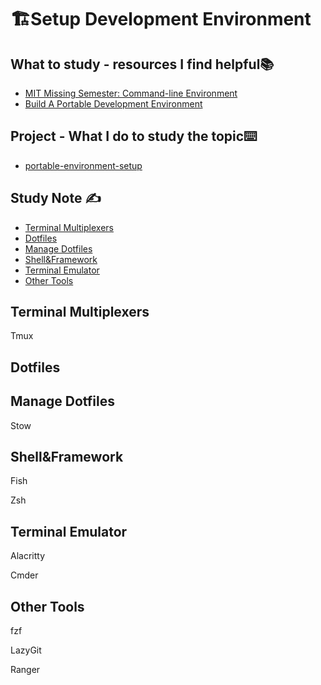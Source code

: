 # 🏗️Setup Development Environment

## What to study - resources I find helpful📚

- [MIT Missing Semester: Command-line Environment](https://missing.csail.mit.edu/2020/command-line/)
- [Build A Portable Development Environment](https://www.youtube.com/watch?v=70YMTHAZyy4&list=PL1C97G3GhlHdANMFUIXTcFr14R7b7EBj9)

## Project  - What I do to study the topic⌨️

- [portable-environment-setup](https://github.com/erinchocolate/portable-environment-setup)

## Study Note ✍️

- [Terminal Multiplexers](#Terminal-Multiplexers)
- [Dotfiles](#Dotfiles)
- [Manage Dotfiles](#Manage-Dotfiles)
- [Shell&Framework](#Shell&Framework)
- [Terminal Emulator](#Terminal-Emulator)
- [Other Tools](#Other-Tools)

## Terminal Multiplexers

Tmux

## Dotfiles

## Manage Dotfiles

Stow

## Shell&Framework

Fish

Zsh

## Terminal Emulator

Alacritty

Cmder

## Other Tools

fzf

LazyGit

Ranger







